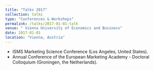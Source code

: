 ```yaml
---
title: "Talks 2017"
collection: talks
type: "Conferences & Workshops"
permalink: /talks/2017-01-01-talk
venue: " Vienna University of Economics and Business"
date: 2017-01-01
location: "Vienna, Austria"
---
```


* ISMS Marketing Science Conference (Los Angeles, United States).
* Annual Conference of the European Marketing Academy - Doctoral Colloquium (Groningen, the Netherlands).
